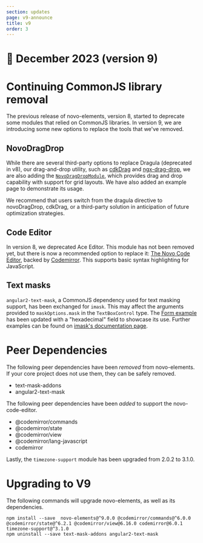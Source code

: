 ```yaml
---
section: updates
page: v9-announce
title: v9
order: 3
---
```


📢  December 2023 (version 9)
===========================

# Continuing CommonJS library removal
The previous release of novo-elements, version 8, started to deprecate some modules that relied on CommonJS libraries. In version 9, we are introducing some new options to replace the tools that we've removed.

## NovoDragDrop
While there are several third-party options to replace Dragula (deprecated in v8), our drag-and-drop utility, such as [cdkDrag](https://v7.material.angular.io/cdk/drag-drop/overview) and [ngx-drag-drop](https://www.npmjs.com/package/ngx-drag-drop), we are also adding the [`NovoDragDropModule`](https://bullhorn.github.io/novo-elements/docs/#/utils/drag%20and%20drop), which provides drag and drop capability with support for grid layouts. We have also added an example page to demonstrate its usage.

We recommend that users switch from the dragula directive to novoDragDrop, cdkDrag, or a third-party solution in anticipation of future optimization strategies.

## Code Editor
In version 8, we deprecated Ace Editor. This module has not been removed yet, but there is now a recommended option to replace it: [The Novo Code Editor](https://bullhorn.github.io/novo-elements/docs/#/utils/code%20editor), backed by [Codemirror](https://codemirror.net/). This supports basic syntax highlighting for JavaScript.

## Text masks
`angular2-text-mask`, a CommonJS dependency used for text masking support, has been exchanged for `imask`. This may affect the arguments provided to `maskOptions.mask` in the `TextBoxControl` type. The [Form example](https://bullhorn.github.io/novo-elements/docs/#/form-controls/form) has been updated with a "hexadecimal" field to showcase its use. Further examples can be found on [imask's documentation page](https://imask.js.org/guide.html#masked-base).

# Peer Dependencies

The following peer dependencies have been *removed* from novo-elements. If your core project does not use them, they can be safely removed.
- text-mask-addons
- angular2-text-mask

The following peer dependencies have been *added* to support the novo-code-editor.
- @codemirror/commands
- @codemirror/state
- @codemirror/view
- @codemirror/lang-javascript
- codemirror

Lastly, the `timezone-support` module has been upgraded from 2.0.2 to 3.1.0.

# Upgrading to V9

The following commands will upgrade novo-elements, as well as its dependencies.
```
npm install --save  novo-elements@^9.0.0 @codemirror/commands@^6.0.0 @codemirror/state@^6.2.1 @codemirror/view@6.16.0 codemirror@6.0.1 timezone-support@^3.1.0
npm uninstall --save text-mask-addons angular2-text-mask
```